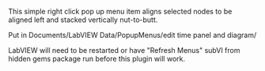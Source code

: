This simple right click pop up menu item aligns selected nodes to be aligned left and stacked vertically nut-to-butt.

Put in Documents/LabVIEW Data/PopupMenus/edit time panel and diagram/

LabVIEW will need to be restarted or have "Refresh Menus" subVI from hidden gems package run before this plugin will work.
